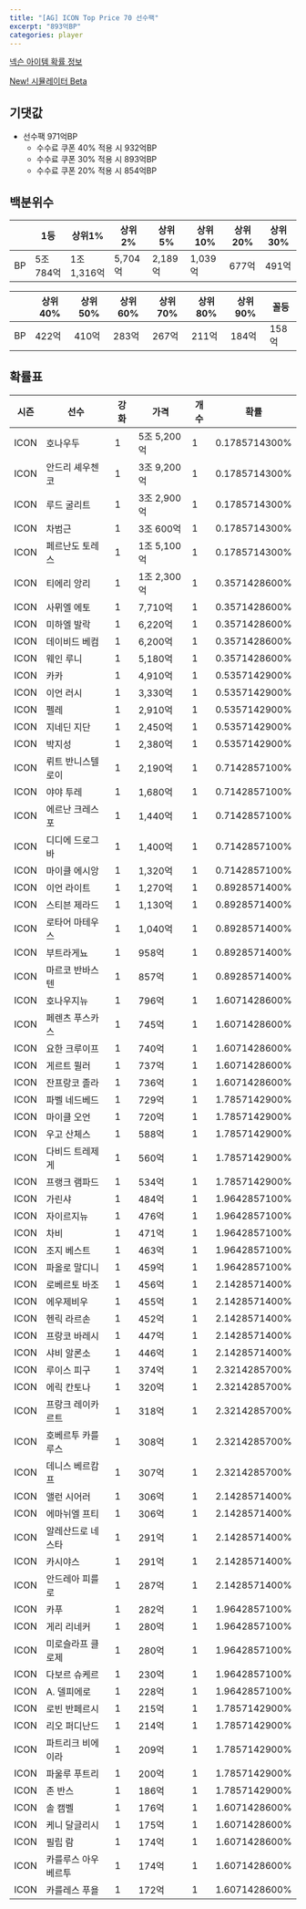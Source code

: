 ```yaml
---
title: "[AG] ICON Top Price 70 선수팩"
excerpt: "893억BP"
categories: player
---
```

[넥슨 아이템 확률 정보](http://iteminfo.nexon.com/probability/fco?sn=5726)

[New! 시뮬레이터 Beta](/simulator/5726)
## 기댓값
- 선수팩 971억BP
  - 수수료 쿠폰 40% 적용 시 932억BP
  - 수수료 쿠폰 30% 적용 시 893억BP
  - 수수료 쿠폰 20% 적용 시 854억BP


## 백분위수

||1등|상위1%|상위2%|상위5%|상위10%|상위20%|상위30%|
|---|---|---|---|---|---|---|---|
|BP|5조 784억|1조 1,316억|5,704억|2,189억|1,039억|677억|491억|

||상위40%|상위50%|상위60%|상위70%|상위80%|상위90%|꼴등|
|---|---|---|---|---|---|---|---|
|BP|422억|410억|283억|267억|211억|184억|158억|


## 확률표

|시즌|선수|강화|가격|개수|확률|
|---|---|---|---|---|---|
|ICON|호나우두|1|5조 5,200억|1|0.1785714300%|
|ICON|안드리 셰우첸코|1|3조 9,200억|1|0.1785714300%|
|ICON|루드 굴리트|1|3조 2,900억|1|0.1785714300%|
|ICON|차범근|1|3조 600억|1|0.1785714300%|
|ICON|페르난도 토레스|1|1조 5,100억|1|0.1785714300%|
|ICON|티에리 앙리|1|1조 2,300억|1|0.3571428600%|
|ICON|사뮈엘 에토|1|7,710억|1|0.3571428600%|
|ICON|미하엘 발락|1|6,220억|1|0.3571428600%|
|ICON|데이비드 베컴|1|6,200억|1|0.3571428600%|
|ICON|웨인 루니|1|5,180억|1|0.3571428600%|
|ICON|카카|1|4,910억|1|0.5357142900%|
|ICON|이언 러시|1|3,330억|1|0.5357142900%|
|ICON|펠레|1|2,910억|1|0.5357142900%|
|ICON|지네딘 지단|1|2,450억|1|0.5357142900%|
|ICON|박지성|1|2,380억|1|0.5357142900%|
|ICON|뤼트 반니스텔로이|1|2,190억|1|0.7142857100%|
|ICON|야야 투레|1|1,680억|1|0.7142857100%|
|ICON|에르난 크레스포|1|1,440억|1|0.7142857100%|
|ICON|디디에 드로그바|1|1,400억|1|0.7142857100%|
|ICON|마이클 에시앙|1|1,320억|1|0.7142857100%|
|ICON|이언 라이트|1|1,270억|1|0.8928571400%|
|ICON|스티븐 제라드|1|1,130억|1|0.8928571400%|
|ICON|로타어 마테우스|1|1,040억|1|0.8928571400%|
|ICON|부트라게뇨|1|958억|1|0.8928571400%|
|ICON|마르코 반바스텐|1|857억|1|0.8928571400%|
|ICON|호나우지뉴|1|796억|1|1.6071428600%|
|ICON|페렌츠 푸스카스|1|745억|1|1.6071428600%|
|ICON|요한 크루이프|1|740억|1|1.6071428600%|
|ICON|게르트 뮐러|1|737억|1|1.6071428600%|
|ICON|잔프랑코 졸라|1|736억|1|1.6071428600%|
|ICON|파벨 네드베드|1|729억|1|1.7857142900%|
|ICON|마이클 오언|1|720억|1|1.7857142900%|
|ICON|우고 산체스|1|588억|1|1.7857142900%|
|ICON|다비드 트레제게|1|560억|1|1.7857142900%|
|ICON|프랭크 램파드|1|534억|1|1.7857142900%|
|ICON|가린샤|1|484억|1|1.9642857100%|
|ICON|자이르지뉴|1|476억|1|1.9642857100%|
|ICON|차비|1|471억|1|1.9642857100%|
|ICON|조지 베스트|1|463억|1|1.9642857100%|
|ICON|파올로 말디니|1|459억|1|1.9642857100%|
|ICON|로베르토 바조|1|456억|1|2.1428571400%|
|ICON|에우제비우|1|455억|1|2.1428571400%|
|ICON|헨릭 라르손|1|452억|1|2.1428571400%|
|ICON|프랑코 바레시|1|447억|1|2.1428571400%|
|ICON|샤비 알론소|1|446억|1|2.1428571400%|
|ICON|루이스 피구|1|374억|1|2.3214285700%|
|ICON|에릭 칸토나|1|320억|1|2.3214285700%|
|ICON|프랑크 레이카르트|1|318억|1|2.3214285700%|
|ICON|호베르투 카를루스|1|308억|1|2.3214285700%|
|ICON|데니스 베르캄프|1|307억|1|2.3214285700%|
|ICON|앨런 시어러|1|306억|1|2.1428571400%|
|ICON|에마뉘엘 프티|1|306억|1|2.1428571400%|
|ICON|알레산드로 네스타|1|291억|1|2.1428571400%|
|ICON|카시야스|1|291억|1|2.1428571400%|
|ICON|안드레아 피를로|1|287억|1|2.1428571400%|
|ICON|카푸|1|282억|1|1.9642857100%|
|ICON|게리 리네커|1|280억|1|1.9642857100%|
|ICON|미로슬라프 클로제|1|280억|1|1.9642857100%|
|ICON|다보르 슈케르|1|230억|1|1.9642857100%|
|ICON|A. 델피에로|1|228억|1|1.9642857100%|
|ICON|로빈 반페르시|1|215억|1|1.7857142900%|
|ICON|리오 퍼디난드|1|214억|1|1.7857142900%|
|ICON|파트리크 비에이라|1|209억|1|1.7857142900%|
|ICON|파울루 푸트리|1|200억|1|1.7857142900%|
|ICON|존 반스|1|186억|1|1.7857142900%|
|ICON|솔 캠벨|1|176억|1|1.6071428600%|
|ICON|케니 달글리시|1|175억|1|1.6071428600%|
|ICON|필립 람|1|174억|1|1.6071428600%|
|ICON|카를루스 아우베르투|1|174억|1|1.6071428600%|
|ICON|카를레스 푸욜|1|172억|1|1.6071428600%|
